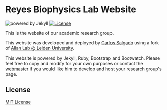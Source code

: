 # Reyes Biophysics Lab Website
![powered by Jekyll](https://img.shields.io/badge/powered_by-Jekyll-yellow.svg)
[![License](https://img.shields.io/github/license/reyeslab/reyeslab.github.io)](https://opensource.org/licenses/MIT)

This is the website of our academic research group.

This website was developed and deployed by [Carlos Salgado](https://github.com/socd06/) using a fork of [Allan Lab @ Leiden University](http://www.allanlab.org/).

This website is powered by Jekyll, Ruby, Bootstrap and Bootwatch. Please feel free to copy and modify for your own purposes or contact the [webmaster](mailto:csalgado@uwo.ca) if you would like him to develop and host your research group's page.

## License
[MIT License](https://github.com/socd06/reyeslab/blob/gh-pages/LICENSE)
